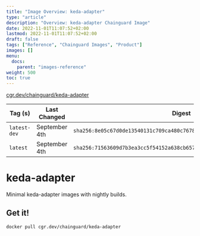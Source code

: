 ```yaml
---
title: "Image Overview: keda-adapter"
type: "article"
description: "Overview: keda-adapter Chainguard Image"
date: 2022-11-01T11:07:52+02:00
lastmod: 2022-11-01T11:07:52+02:00
draft: false
tags: ["Reference", "Chainguard Images", "Product"]
images: []
menu:
  docs:
    parent: "images-reference"
weight: 500
toc: true
---
```


[cgr.dev/chainguard/keda-adapter](https://github.com/chainguard-images/images/tree/main/images/keda-adapter)

| Tag (s)       | Last Changed  | Digest                                                                    |
|---------------|---------------|---------------------------------------------------------------------------|
|  `latest-dev` | September 4th | `sha256:8e05c67d0de13540131c709ca480c76782b82b615838f438258624e3bb468646` |
|  `latest`     | September 4th | `sha256:71563609d7b3ea3cc5f54152a638cb657adf94b19a068c4439df87a76c0bb557` |

# keda-adapter

Minimal keda-adapter images with nightly builds.

## Get it!

```shell
docker pull cgr.dev/chainguard/keda-adapter
```
